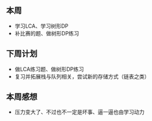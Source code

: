 ## 本周

- 学习LCA、学习树形DP
- 补比赛的题、做树形DP练习

## 下周计划

- 做LCA练习题、做树形DP练习
- 复习并拓展栈与队列相关，尝试新的存储方式（链表之类）

## 本周感想

- 压力变大了、不过也不一定是坏事、逼一逼也由学习动力

